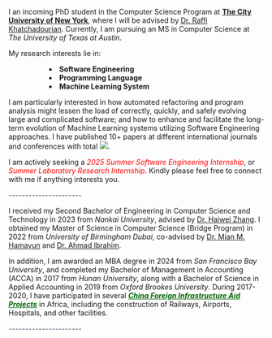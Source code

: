 I an incoming PhD student in the Computer Science Program at **[The City University of New York](https://www.gc.cuny.edu/computer-science)**, where I will be advised by [Dr. Raffi Khatchadourian](https://khatchad.commons.gc.cuny.edu/). Currently, I am pursuing an MS in Computer Science at *The University of Texas at Austin*.

My research interests lie in:

<div>
    <li style="margin-bottom: 0px; padding-left: 80px; font-weight: bold;">Software Engineering</li> 
    <li style="margin-bottom: 0px; padding-left: 80px; font-weight: bold;">Programming Language</li>
    <li style="margin-bottom: 0px; padding-left: 80px; font-weight: bold;">Machine Learning System</li>
</div>

I am particularly interested in how automated refactoring and program analysis might lessen the load of correctly, quickly, and safely evolving large and complicated software; and how to enhance and facilitate the long-term evolution of Machine Learning systems utilizing Software Engineering approaches. I have published 10+ papers at different international journals and conferences with total <a href='https://scholar.google.com/citations?user=6i-r0JIAAAAJ&hl=en&oi=ao'><img src="https://img.shields.io/endpoint?url={{ url | url_encode }}&logo=Google%20Scholar&labelColor=f6f6f6&color=9cf&style=flat&label=citations"></a>. 

I am actively seeking a<span style="color:rgb(255,0,0);"> *2025 Summer Software Engineering Internship*</span>, or <span style="color:rgb(255,0,0);">*Summer Laboratory Research Internship*</span>. Kindly please feel free to connect with me if anything interests you.

<span style="color:rgb(112,128,144);">**----------------------**</span>

I received my Second Bachelor of Engineering in Computer Science and Technology in 2023 from *Nankai University*, advised by [Dr. Haiwei Zhang](https://dbis.nankai.edu.cn/2023/0322/c12139a506916/page.htm). I obtained my Master of Science in Computer Science (Bridge Program) in 2022 from *University of Birmingham Dubai*, co-advised by [Dr. Mian M. Hamayun](https://www.birmingham.ac.uk/staff/profiles/dubai/hamayun-mian) and [Dr. Ahmad Ibrahim](https://www.cs.bham.ac.uk/~ibrahima/).

In addition, I am awarded an MBA degree in 2024 from *San Francisco Bay University*, and completed my Bachelor of Management in Accounting (ACCA) in 2017 from *Hunan University*, along with a Bachelor of Science in Applied Accounting in 2019 from *Oxford Brookes University*. During 2017- 2020, I have participated in several ***<span style="color:rgb(0,100,0);"><u>China Foreign Infrastructure Aid Projects</u></span>*** in  Africa, including the construction of Railways, Airports, Hospitals, and other facilities. 

<span style="color:rgb(112,128,144);">**----------------------**</span>
